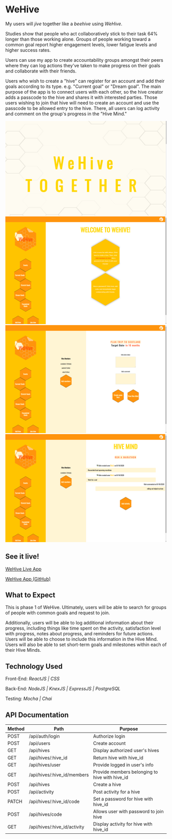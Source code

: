 # WeHive

My users will _jive_ together like a _beehive_ using _WeHive_.

Studies show that people who act collaboratively stick to their task 64% longer than those working alone. Groups of people working toward a common goal report higher engagement levels, lower fatigue levels and higher success rates.

Users can use my app to create accountability groups amongst their peers where they can log actions they've taken to make progress on their goals and collaborate with their friends.

Users who wish to create a "hive" can register for an account and add their goals according to its type. e.g. "Current goal" or "Dream goal". The main purpose of the app is to connect users with each other, so the hive creator adds a passcode to the hive and shares it with interested parties. Those users wishing to join that hive will need to create an account and use the passcode to be allowed entry to the hive. There, all users can log activity and comment on the group's progress in the "Hive Mind."

![Landing Page](README/wehivelanding.gif "Landing Page")
![User Dashboard](README/dashboard.png "User Dashboard")
![Log Activity](README/activitylogger.png "Log Activity")
![Hive Mind](README/hivemind.png "Hive Mind")

## See it live!

[WeHive Live App](https://wehive.now.sh/)

[WeHive App (GitHub)](https://github.com/thinkful-ei-iguana/we-hive-app)

## What to Expect

This is phase 1 of WeHive. Ultimately, users will be able to search for groups of people with common goals and request to join.

Additionally, users will be able to log additional information about their progress, including things like time spent on the activity, satisfaction level with progress, notes about progress, and reminders for future actions. Users will be able to choose to include this information in the Hive Mind. Users will also be able to set short-term goals and milestones within each of their Hive Minds.

## Technology Used

Front-End: _ReactJS | CSS_

Back-End: _NodeJS | KnexJS | ExpressJS | PostgreSQL_

Testing: _Mocha | Chai_

## API Documentation

| Method | Path                         | Purpose                                        |
| ------ | ---------------------------- | ---------------------------------------------- |
| POST   | /api/auth/login              | Authorize login                                |
| POST   | /api/users                   | Create account                                 |
| GET    | /api/hives                   | Display authorized user's hives                |
| GET    | /api/hives/:hive_id          | Return hive with hive_id                       |
| GET    | /api/hives/user              | Provide logged in user's info                  |
| GET    | /api/hives/:hive_id/members  | Provide members belonging to hive with hive_id |
| POST   | /api/hives                   | Create a hive                                  |
| POST   | /api/activity                | Post activity for a hive                       |
| PATCH  | /api/hives/:hive_id/code     | Set a password for hive with hive_id           |
| POST   | /api/hives/code              | Allows user with password to join hive         |
| GET    | /api/hives/:hive_id/activity | Display activity for hive with hive_id         |
